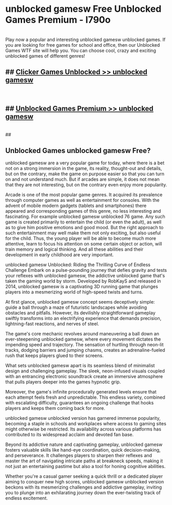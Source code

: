 # unblocked gamesw  Free Unblocked Games Premium - l790o <br>
<br>
Play now a popular and interesting unblocked gamesw unblocked games. If you are looking for free games for school and office, then our Unblocked Games WTF site will help you. You can choose cool, crazy and exciting unblocked games of different genres!


## ##  [Clicker Games Unblocked >> unblocked gamesw](http://freeplayer.one?title=unblocked_gamesw&ref=UGames)
  <br>

##  ## [Unblocked Games Premium >> unblocked gamesw](http://freeplayer.one?title=unblocked_gamesw&ref=UGames)
  <br>
  ##



## Unblocked Games unblocked gamesw Free?

unblocked gamesw are a very popular game for today, where there is a bet not on a strong immersion in the game, its reality, thought-out and details, but on the contrary, make the game on purpose easier so that you can turn on and not understand much. But if arcades are simple, it does not mean that they are not interesting, but on the contrary even enjoy more popularity.

Arcade is one of the most popular game genres. It acquired its prevalence through computer games as well as entertainment for consoles. With the advent of mobile modern gadgets (tablets and smartphones) there appeared and corresponding games of this genre, no less interesting and fascinating. For example unblocked gamesw unblocked 76 game. Any such game is created primarily to entertain the child (or even the adult), as well as to give him positive emotions and good mood. But the right approach to such entertainment may well make them not only exciting, but also useful for the child. Thus, the young player will be able to become much more attentive, learn to focus his attention on some certain object or action, will train memory and logical thinking. And all these abilities and their development in early childhood are very important.

unblocked gamesw Unblocked: Riding the Thrilling Curve of Endless Challenge
Embark on a pulse-pounding journey that defies gravity and tests your reflexes with unblocked gamesw, the addictive unblocked game that's taken the gaming world by storm. Developed by RobKayS and released in 2014, unblocked gamesw is a captivating 3D running game that plunges players into a mesmerizing world of high-speed twists and turns.

At first glance, unblocked gamesw concept seems deceptively simple: guide a ball through a maze of futuristic landscapes while avoiding obstacles and pitfalls. However, its devilishly straightforward gameplay swiftly transforms into an electrifying experience that demands precision, lightning-fast reactions, and nerves of steel.

The game's core mechanic revolves around maneuvering a ball down an ever-steepening unblocked gamesw, where every movement dictates the impending speed and trajectory. The sensation of hurtling through neon-lit tracks, dodging barriers and jumping chasms, creates an adrenaline-fueled rush that keeps players glued to their screens.

What sets unblocked gamesw apart is its seamless blend of minimalist design and challenging gameplay. The sleek, neon-infused visuals coupled with an entrancing electronic soundtrack create an immersive atmosphere that pulls players deeper into the games hypnotic grip.

Moreover, the game's infinite procedurally generated levels ensure that each attempt feels fresh and unpredictable. This endless variety, combined with escalating difficulty, guarantees an ongoing challenge that hooks players and keeps them coming back for more.

unblocked gamesw unblocked version has garnered immense popularity, becoming a staple in schools and workplaces where access to gaming sites might otherwise be restricted. Its availability across various platforms has contributed to its widespread acclaim and devoted fan base.

Beyond its addictive nature and captivating gameplay, unblocked gamesw fosters valuable skills like hand-eye coordination, quick decision-making, and perseverance. It challenges players to sharpen their reflexes and master the art of navigating intricate paths at breakneck speeds, making it not just an entertaining pastime but also a tool for honing cognitive abilities.

Whether you're a casual gamer seeking a quick thrill or a dedicated player aiming to conquer new high scores, unblocked gamesw unblocked version beckons with its mesmerizing challenges and addictive gameplay, inviting you to plunge into an exhilarating journey down the ever-twisting track of endless excitement.